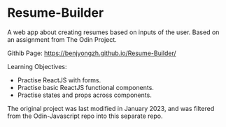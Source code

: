 # Resume-Builder
A web app about creating resumes based on inputs of the user. Based on an assignment from The Odin Project.

Githib Page: https://benjyongzh.github.io/Resume-Builder/

Learning Objectives:

- Practise ReactJS with forms.
- Practise basic ReactJS functional components.
- Practise states and props across components.

The original project was last modified in January 2023, and was filtered from the Odin-Javascript repo into this separate repo.

